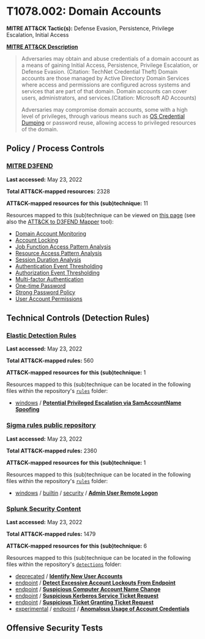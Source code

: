 # T1078.002: Domain Accounts
**MITRE ATT&CK Tactic(s):** Defense Evasion, Persistence, Privilege Escalation, Initial Access

**[MITRE ATT&CK Description](https://attack.mitre.org/techniques/T1078/002)**
<blockquote>Adversaries may obtain and abuse credentials of a domain account as a means of gaining Initial Access, Persistence, Privilege Escalation, or Defense Evasion. (Citation: TechNet Credential Theft) Domain accounts are those managed by Active Directory Domain Services where access and permissions are configured across systems and services that are part of that domain. Domain accounts can cover users, administrators, and services.(Citation: Microsoft AD Accounts)

Adversaries may compromise domain accounts, some with a high level of privileges, through various means such as [OS Credential Dumping](https://attack.mitre.org/techniques/T1003) or password reuse, allowing access to privileged resources of the domain.</blockquote>

## Policy / Process Controls
### [MITRE D3FEND](https://d3fend.mitre.org/)
**Last accessed:** May 23, 2022

**Total ATT&CK-mapped resources:** 2328

**ATT&CK-mapped resources for this (sub)technique:** 11

Resources mapped to this (sub)technique can be viewed on [this page](https://d3fend.mitre.org/) (see also the [ATT&CK to D3FEND Mapper](https://d3fend.mitre.org/tools/attack-mapper) tool):

* [Domain Account Monitoring](https://d3fend.mitre.org/technique/d3f:DomainAccountMonitoring)
* [Account Locking](https://d3fend.mitre.org/technique/d3f:AccountLocking)
* [Job Function Access Pattern Analysis](https://d3fend.mitre.org/technique/d3f:JobFunctionAccessPatternAnalysis)
* [Resource Access Pattern Analysis](https://d3fend.mitre.org/technique/d3f:ResourceAccessPatternAnalysis)
* [Session Duration Analysis](https://d3fend.mitre.org/technique/d3f:SessionDurationAnalysis)
* [Authentication Event Thresholding](https://d3fend.mitre.org/technique/d3f:AuthenticationEventThresholding)
* [Authorization Event Thresholding](https://d3fend.mitre.org/technique/d3f:AuthorizationEventThresholding)
* [Multi-factor Authentication](https://d3fend.mitre.org/technique/d3f:Multi-factorAuthentication)
* [One-time Password](https://d3fend.mitre.org/technique/d3f:One-timePassword)
* [Strong Password Policy](https://d3fend.mitre.org/technique/d3f:StrongPasswordPolicy)
* [User Account Permissions](https://d3fend.mitre.org/technique/d3f:UserAccountPermissions)

## Technical Controls (Detection Rules)
### [Elastic Detection Rules](https://github.com/elastic/detection-rules)
**Last accessed:** May 23, 2022

**Total ATT&CK-mapped rules:** 560

**ATT&CK-mapped resources for this (sub)technique:** 1

Resources mapped to this (sub)technique can be located in the following files within the repository's <code>[rules](https://github.com/elastic/detection-rules/tree/main/rules)</code> folder:

* [windows](https://github.com/elastic/detection-rules/tree/main/rules/windows/) / **[Potential Privileged Escalation via SamAccountName Spoofing](https://github.com/elastic/detection-rules/blob/main/rules/windows/privilege_escalation_samaccountname_spoofing_attack.toml)**

### [Sigma rules public repository](https://github.com/SigmaHQ/sigma)
**Last accessed:** May 23, 2022

**Total ATT&CK-mapped rules:** 2360

**ATT&CK-mapped resources for this (sub)technique:** 1

Resources mapped to this (sub)technique can be located in the following files within the repository's <code>[rules](https://github.com/SigmaHQ/sigma/tree/master/rules)</code> folder:

* [windows](https://github.com/SigmaHQ/sigma/tree/master/rules/windows/) / [builtin](https://github.com/SigmaHQ/sigma/tree/master/rules/windows/builtin/) / [security](https://github.com/SigmaHQ/sigma/tree/master/rules/windows/builtin/security/) / **[Admin User Remote Logon](https://github.com/SigmaHQ/sigma/blob/master/rules/windows/builtin/security/win_admin_rdp_login.yml)**

### [Splunk Security Content](https://github.com/splunk/security_content)
**Last accessed:** May 23, 2022

**Total ATT&CK-mapped rules:** 1479

**ATT&CK-mapped resources for this (sub)technique:** 6

Resources mapped to this (sub)technique can be located in the following files within the repository's <code>[detections](https://github.com/splunk/security_content/tree/develop/detections)</code> folder:

* [deprecated](https://github.com/splunk/security_content/tree/develop/detections/deprecated/) / **[Identify New User Accounts](https://github.com/splunk/security_content/blob/develop/detections/deprecated/identify_new_user_accounts.yml)**
* [endpoint](https://github.com/splunk/security_content/tree/develop/detections/endpoint/) / **[Detect Excessive Account Lockouts From Endpoint](https://github.com/splunk/security_content/blob/develop/detections/endpoint/detect_excessive_account_lockouts_from_endpoint.yml)**
* [endpoint](https://github.com/splunk/security_content/tree/develop/detections/endpoint/) / **[Suspicious Computer Account Name Change](https://github.com/splunk/security_content/blob/develop/detections/endpoint/suspicious_computer_account_name_change.yml)**
* [endpoint](https://github.com/splunk/security_content/tree/develop/detections/endpoint/) / **[Suspicious Kerberos Service Ticket Request](https://github.com/splunk/security_content/blob/develop/detections/endpoint/suspicious_kerberos_service_ticket_request.yml)**
* [endpoint](https://github.com/splunk/security_content/tree/develop/detections/endpoint/) / **[Suspicious Ticket Granting Ticket Request](https://github.com/splunk/security_content/blob/develop/detections/endpoint/suspicious_ticket_granting_ticket_request.yml)**
* [experimental](https://github.com/splunk/security_content/tree/develop/detections/experimental/) / [endpoint](https://github.com/splunk/security_content/tree/develop/detections/experimental/endpoint/) / **[Anomalous Usage of Account Credentials](https://github.com/splunk/security_content/blob/develop/detections/experimental/endpoint/ssa___anomalous_usage_of_account_credentials.yml)**


## Offensive Security Tests
